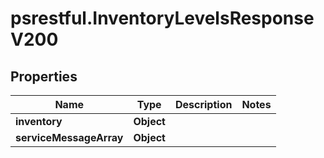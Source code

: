 # psrestful.InventoryLevelsResponseV200

## Properties
Name | Type | Description | Notes
------------ | ------------- | ------------- | -------------
**inventory** | **Object** |  | 
**serviceMessageArray** | **Object** |  | 
